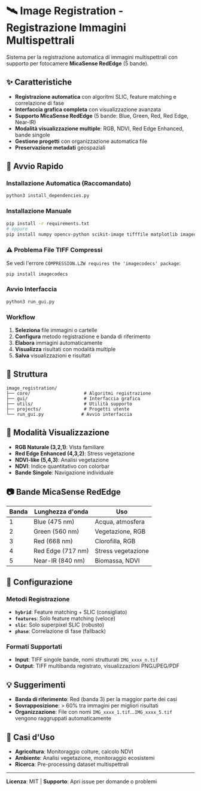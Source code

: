 # 🛰️ Image Registration - Registrazione Immagini Multispettrali

Sistema per la registrazione automatica di immagini multispettrali con supporto per fotocamere **MicaSense RedEdge** (5 bande).

## ✨ Caratteristiche

- **Registrazione automatica** con algoritmi SLIC, feature matching e correlazione di fase
- **Interfaccia grafica completa** con visualizzazione avanzata
- **Supporto MicaSense RedEdge** (5 bande: Blue, Green, Red, Red Edge, Near-IR)
- **Modalità visualizzazione multiple**: RGB, NDVI, Red Edge Enhanced, bande singole
- **Gestione progetti** con organizzazione automatica file
- **Preservazione metadati** geospaziali

## 🚀 Avvio Rapido

### Installazione Automatica (Raccomandato)
```bash
python3 install_dependencies.py
```

### Installazione Manuale
```bash
pip install -r requirements.txt
# oppure
pip install numpy opencv-python scikit-image tifffile matplotlib imagecodecs rasterio
```

### ⚠️ Problema File TIFF Compressi
Se vedi l'errore `COMPRESSION.LZW requires the 'imagecodecs' package`:
```bash
pip install imagecodecs
```

### Avvio Interfaccia
```bash
python3 run_gui.py
```

### Workflow
1. **Seleziona** file immagini o cartelle
2. **Configura** metodo registrazione e banda di riferimento
3. **Elabora** immagini automaticamente
4. **Visualizza** risultati con modalità multiple
5. **Salva** visualizzazioni e risultati

## 📁 Struttura

```
image_registration/
├── core/                    # Algoritmi registrazione
├── gui/                     # Interfaccia grafica
├── utils/                   # Utilità supporto
├── projects/                # Progetti utente
└── run_gui.py              # Avvio interfaccia
```

## 🎨 Modalità Visualizzazione

- **RGB Naturale (3,2,1)**: Vista familiare
- **Red Edge Enhanced (4,3,2)**: Stress vegetazione
- **NDVI-like (5,4,3)**: Analisi vegetazione
- **NDVI**: Indice quantitativo con colorbar
- **Bande Singole**: Navigazione individuale

## 📷 Bande MicaSense RedEdge

| Banda | Lunghezza d'onda | Uso |
|-------|------------------|-----|
| 1 | Blue (475 nm) | Acqua, atmosfera |
| 2 | Green (560 nm) | Vegetazione, RGB |
| 3 | Red (668 nm) | Clorofilla, RGB |
| 4 | Red Edge (717 nm) | Stress vegetazione |
| 5 | Near-IR (840 nm) | Biomassa, NDVI |

## 🔧 Configurazione

### Metodi Registrazione
- **`hybrid`**: Feature matching + SLIC (consigliato)
- **`features`**: Solo feature matching (veloce)
- **`slic`**: Solo superpixel SLIC (robusto)
- **`phase`**: Correlazione di fase (fallback)

### Formati Supportati
- **Input**: TIFF singole bande, nomi strutturati `IMG_xxxx_n.tif`
- **Output**: TIFF multibanda registrato, visualizzazioni PNG/JPEG/PDF

## 💡 Suggerimenti

- **Banda di riferimento**: Red (banda 3) per la maggior parte dei casi
- **Sovrapposizione**: > 60% tra immagini per migliori risultati
- **Organizzazione**: File con nomi `IMG_xxxx_1.tif`...`IMG_xxxx_5.tif` vengono raggruppati automaticamente

## 🎯 Casi d'Uso

- **Agricoltura**: Monitoraggio colture, calcolo NDVI
- **Ambiente**: Analisi vegetazione, monitoraggio ecosistemi  
- **Ricerca**: Pre-processing dataset multispettrali

---

**Licenza**: MIT | **Supporto**: Apri issue per domande o problemi
